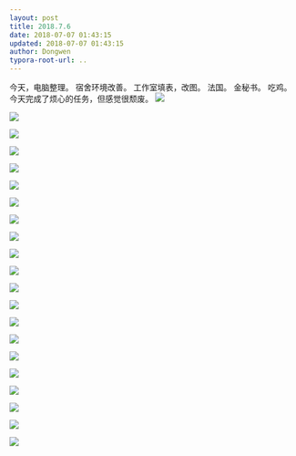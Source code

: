 ```yaml
---
layout: post
title: 2018.7.6
date: 2018-07-07 01:43:15
updated: 2018-07-07 01:43:15
author: Dongwen
typora-root-url: ..
---
```




今天，电脑整理。
宿舍环境改善。
工作室填表，改图。
法国。
金秘书。
吃鸡。
今天完成了烦心的任务，但感觉很颓废。
  ![](/img/in-post/x52020828.jpg)

![](/img/in-post/x52020828.jpg)

![](/img/in-post/x52020828.jpg)

![](/img/in-post/x52020828.jpg)

![](/img/in-post/x52020828.jpg)

![](/img/in-post/x52020828.jpg)

![](/img/in-post/x52020828.jpg)

![](/img/in-post/x52020828.jpg)

![](/img/in-post/x52020828.jpg)

![](/img/in-post/x52020828.jpg)

![](/img/in-post/x52020828.jpg)

![](/img/in-post/x52020828.jpg)

![](/img/in-post/x52020828.jpg)

![](/img/in-post/x52020828.jpg)

![](/img/in-post/x52020828.jpg)

![](/img/in-post/x52020828.jpg)

![](/img/in-post/x52020828.jpg)

![](/img/in-post/x52020828.jpg)

![](/img/in-post/x52020828.jpg)

![](/img/in-post/x52020828.jpg)

![](/img/in-post/x52020829.jpg)
